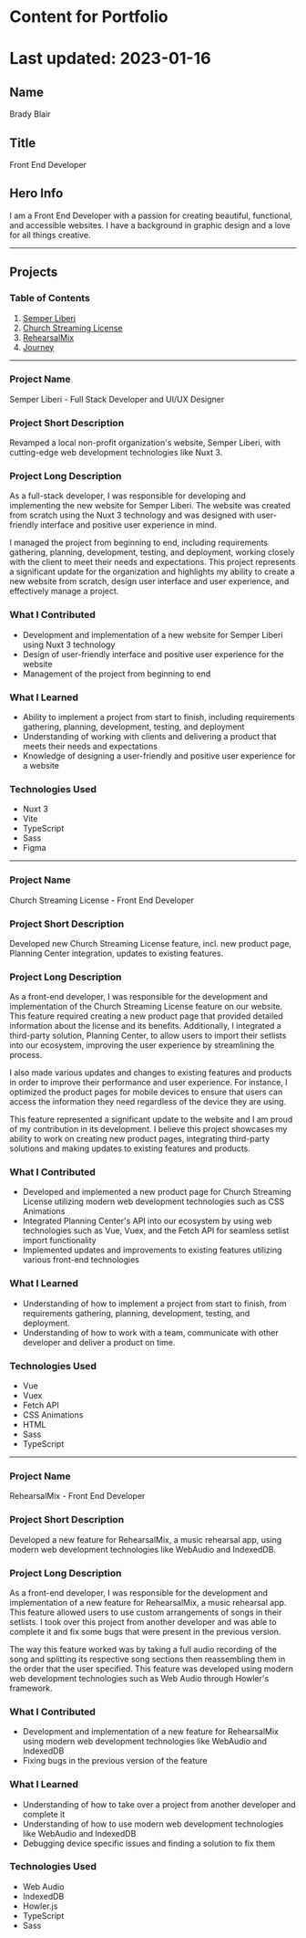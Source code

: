 # Content for Portfolio
# Last updated: 2023-01-16

## Name
Brady Blair

## Title
Front End Developer

## Hero Info
I am a Front End Developer with a passion for creating beautiful, functional, and accessible websites. I have a background in graphic design and a love for all things creative.

---

## Projects
### Table of Contents
1. [Semper Liberi](#semper)
2. [Church Streaming License](#csl)
3. [RehearsalMix](#rehearsalmix)
4. [Journey](#journey)

---

### Project Name
Semper Liberi - Full Stack Developer and UI/UX Designer

### Project Short Description
Revamped a local non-profit organization's website, Semper Liberi, with cutting-edge web development technologies like Nuxt 3.

### Project Long Description
As a full-stack developer, I was responsible for developing and implementing the new website for Semper Liberi. The website was created from scratch using the Nuxt 3 technology and was designed with user-friendly interface and positive user experience in mind.

I managed the project from beginning to end, including requirements gathering, planning, development, testing, and deployment, working closely with the client to meet their needs and expectations. This project represents a significant update for the organization and highlights my ability to create a new website from scratch, design user interface and user experience, and effectively manage a project.

### What I Contributed
- Development and implementation of a new website for Semper Liberi using Nuxt 3 technology
- Design of user-friendly interface and positive user experience for the website
- Management of the project from beginning to end

### What I Learned
- Ability to implement a project from start to finish, including requirements gathering, planning, development, testing, and deployment
- Understanding of working with clients and delivering a product that meets their needs and expectations
- Knowledge of designing a user-friendly and positive user experience for a website

### Technologies Used
- Nuxt 3
- Vite
- TypeScript
- Sass
- Figma

---

### Project Name
Church Streaming License - Front End Developer

### Project Short Description
Developed new Church Streaming License feature, incl. new product page, Planning Center integration, updates to existing features.

### Project Long Description
As a front-end developer, I was responsible for the development and implementation of the Church Streaming License feature on our website. This feature required creating a new product page that provided detailed information about the license and its benefits. Additionally, I integrated a third-party solution, Planning Center, to allow users to import their setlists into our ecosystem, improving the user experience by streamlining the process.

I also made various updates and changes to existing features and products in order to improve their performance and user experience. For instance, I optimized the product pages for mobile devices to ensure that users can access the information they need regardless of the device they are using.

This feature represented a significant update to the website and I am proud of my contribution in its development. I believe this project showcases my ability to work on creating new product pages, integrating third-party solutions and making updates to existing features and products.

### What I Contributed
- Developed and implemented a new product page for Church Streaming License utilizing modern web development technologies such as CSS Animations
- Integrated Planning Center's API into our ecosystem by using web technologies such as Vue, Vuex, and the Fetch API for seamless setlist import functionality
- Implemented updates and improvements to existing features utilizing various front-end technologies

### What I Learned
- Understanding of how to implement a project from start to finish, from requirements gathering, planning, development, testing, and deployment.
- Understanding of how to work with a team, communicate with other developer and deliver a product on time.


### Technologies Used
- Vue
- Vuex
- Fetch API
- CSS Animations
- HTML
- Sass
- TypeScript

---

### Project Name
RehearsalMix - Front End Developer

### Project Short Description
Developed a new feature for RehearsalMix, a music rehearsal app, using modern web development technologies like WebAudio and IndexedDB.

### Project Long Description
As a front-end developer, I was responsible for the development and implementation of a new feature for RehearsalMix, a music rehearsal app. This feature allowed users to use custom arrangements of songs in their setlists. I took over this project from another developer and was able to complete it and fix some bugs that were present in the previous version.

The way this feature worked was by taking a full audio recording of the song and splitting its respective song sections then reassembling them in the order that the user specified. This feature was developed using modern web development technologies such as Web Audio through Howler's framework.

### What I Contributed
- Development and implementation of a new feature for RehearsalMix using modern web development technologies like WebAudio and IndexedDB
- Fixing bugs in the previous version of the feature

### What I Learned
- Understanding of how to take over a project from another developer and complete it
- Understanding of how to use modern web development technologies like WebAudio and IndexedDB
- Debugging device specific issues and finding a solution to fix them

### Technologies Used
- Web Audio
- IndexedDB
- Howler.js
- TypeScript
- Sass



